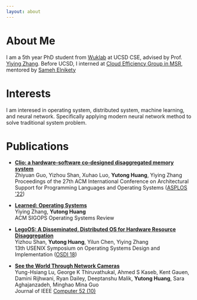 ```yaml
---
layout: about
---
```


# About Me

I am a 5th year PhD student from [Wuklab](https://wuklab.io/) at UCSD CSE,
advised by Prof. [Yiying Zhang](https://cseweb.ucsd.edu/~yiying/).
Before UCSD, I interned at [Cloud Efficiency Group in MSR](https://www.microsoft.com/en-us/research/group/azure-research-systems/),
mentored by [Sameh Elnikety](https://www.microsoft.com/en-us/research/people/samehe/)


# Interests

I am interesed in operating system, distributed system, machine learning, and neural network.
Specifically applying modern neural network method to solve traditional system problem.


# Publications

- [**Clio: a hardware-software co-designed disaggregated memory system**](https://dl.acm.org/doi/abs/10.1145/3503222.3507762) <br>
  Zhiyuan Guo, Yizhou Shan, Xuhao Luo, **Yutong Huang**, Yiying Zhang <br>
  Proceedings of the 27th ACM International Conference on Architectural Support for Programming Languages and Operating Systems
  ([ASPLOS '22](https://asplos-conference.org/asplos2022/index.html))

- [**Learned: Operating Systems**](https://cseweb.ucsd.edu/~yiying/LearnedOS-OSR19.pdf) <br>
  Yiying Zhang, **Yutong Huang**  <br>
  ACM SIGOPS Operating Systems Review

- [**LegoOS: A Disseminated, Distributed OS for Hardware Resource Disaggregation**](https://www.usenix.org/system/files/osdi18-shan.pdf) <br>
  Yizhou Shan, **Yutong Huang**, Yilun Chen, Yiying Zhang <br>
  13th USENIX Symposium on Operating Systems Design and Implementation ([OSDI 18](https://www.usenix.org/conference/osdi18))

- [**See the World Through Network Cameras**](https://ieeexplore.ieee.org/abstract/document/8848161) <br>
  Yung-Hsiang Lu, George K Thiruvathukal, Ahmed S Kaseb, Kent Gauen, Damini Rijhwani, Ryan Dailey,
  Deeptanshu Malik, **Yutong Huang**, Sara Aghajanzadeh, Minghao Mina Guo <br>
  Journal of IEEE [Computer 52 (10)](https://ieeexplore.ieee.org/xpl/tocresult.jsp?isnumber=8848128&punumber=2)
